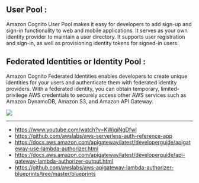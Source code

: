 ## User Pool :

Amazon Cognito User Pool makes it easy for developers to add sign-up and sign-in functionality to web and mobile applications. It serves as your own identity provider to maintain a user directory. It supports user registration and sign-in, as well as provisioning identity tokens for signed-in users.

## Federated Identities or Identity Pool :

Amazon Cognito Federated Identities enables developers to create unique identities for your users and authenticate them with federated identity providers. With a federated identity, you can obtain temporary, limited-privilege AWS credentials to securely access other AWS services such as Amazon DynamoDB, Amazon S3, and Amazon API Gateway.


![](https://cdn-images-1.medium.com/max/2000/0*K8WD5xbeXBnHezfT.)




-------------------------------------------------------------------


- https://www.youtube.com/watch?v=KWjgiNgDfwI
- https://github.com/awslabs/aws-serverless-auth-reference-app
- https://docs.aws.amazon.com/apigateway/latest/developerguide/apigateway-use-lambda-authorizer.html
- https://docs.aws.amazon.com/apigateway/latest/developerguide/api-gateway-lambda-authorizer-output.html
- https://github.com/awslabs/aws-apigateway-lambda-authorizer-blueprints/tree/master/blueprints